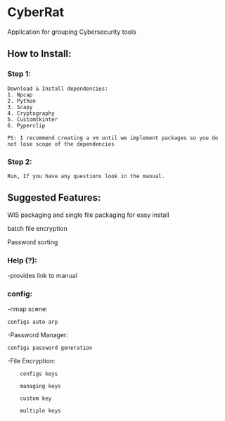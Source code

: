 # CyberRat
Application for grouping Cybersecurity tools

## How to Install:
### Step 1:
    Download & Install dependencies:
    1. Npcap
    2. Python
    3. Scapy
    4. Cryptography
    5. Customtkinter
    6. Pyperclip

    PS: I recommend creating a vm until we implement packages so you do not lose scope of the dependencies
    
### Step 2:
    Run, If you have any questions look in the manual.

## Suggested Features:

WIS packaging and single file packaging for easy install

batch file encryption

Password sorting

### Help (?):
-provides link to manual
    
### config:
-nmap scene:

    configs auto arp

-Password Manager:

    configs password generation

-File Encryption:

        configs keys

        managing keys

        custom key

        multiple keys
      

